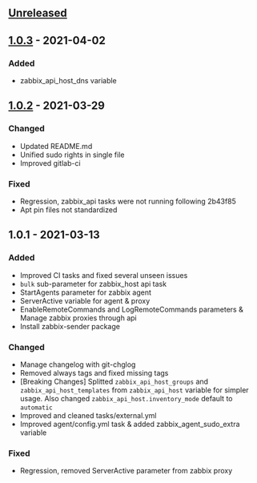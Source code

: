 <a name="unreleased"></a>
## [Unreleased]


<a name="1.0.3"></a>
## [1.0.3] - 2021-04-02
### Added
- zabbix_api_host_dns variable


<a name="1.0.2"></a>
## [1.0.2] - 2021-03-29
### Changed
- Updated README.md
- Unified sudo rights in single file
- Improved gitlab-ci

### Fixed
- Regression, zabbix_api tasks were not running following 2b43f85
- Apt pin files not standardized


<a name="1.0.1"></a>
## 1.0.1 - 2021-03-13
### Added
- Improved CI tasks and fixed several unseen issues
- `bulk` sub-parameter for zabbix_host api task
- StartAgents parameter for zabbix agent
- ServerActive variable for agent & proxy
- EnableRemoteCommands and LogRemoteCommands parameters & Manage zabbix proxies through api
- Install zabbix-sender package

### Changed
- Manage changelog with git-chglog
- Removed always tags and fixed missing tags
- [Breaking Changes] Splitted `zabbix_api_host_groups` and `zabbix_api_host_templates` from `zabbix_api_host` variable for simpler usage. Also changed `zabbix_api_host.inventory_mode` default to `automatic`
- Improved and cleaned tasks/external.yml
- Improved agent/config.yml task & added zabbix_agent_sudo_extra variable

### Fixed
- Regression, removed ServerActive parameter from zabbix proxy


[Unreleased]: https://git.tools01.noxinmortus.fr/sysadmins/ansible/role-zabbix/compare/1.0.3...HEAD
[1.0.3]: https://git.tools01.noxinmortus.fr/sysadmins/ansible/role-zabbix/compare/1.0.2...1.0.3
[1.0.2]: https://git.tools01.noxinmortus.fr/sysadmins/ansible/role-zabbix/compare/1.0.1...1.0.2
